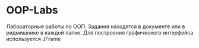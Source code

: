 # OOP-Labs
Лабораторные работы по ООП. Задания находятся в документе или в ридмишнике в каждой папке. Для построения графического интерфейса используется JFrame
